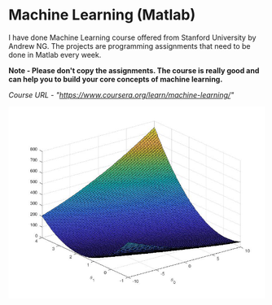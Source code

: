 # Machine Learning (Matlab)

I have done Machine Learning course offered from Stanford University by Andrew NG. The projects are programming assignments that need to be done in Matlab every week.

**Note - Please don't copy the assignments. The course is really good and can help you to build your core concepts of machine learning.**

*Course URL - "https://www.coursera.org/learn/machine-learning/"*

![alt_text](https://github.com/TDP4you/Machine_Learning_Matlab/blob/master/Linear%20Regression%20Single%20Feature/Figure%202.jpg)
